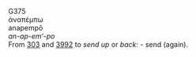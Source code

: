 G375  
ἀναπέμπω  
anapempō  
*an-ap-em‘-po*  
From [303](g0303) and [3992](g3992) to *send* *up* or *back:* - send
(again).  

